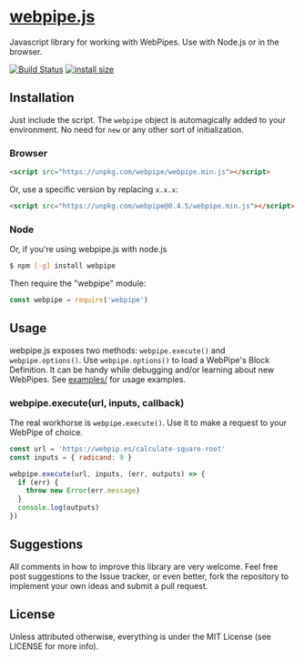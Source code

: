 # [webpipe.js](https://github.com/webpipes/webpipe.js)

Javascript library for working with WebPipes. Use with Node.js or in the
browser.

[![Build
Status](https://api.travis-ci.org/webpipes/webpipe.js.svg?branch=master)](https://travis-ci.org/webpipes/webpipe.js)
[![install size](https://packagephobia.now.sh/badge?p=webpipe@1.0.0)](https://packagephobia.now.sh/result?p=webpipe@1.0.0)

## Installation

Just include the script. The `webpipe` object is automagically added to your
environment. No need for `new` or any other sort of initialization.

### Browser

```html
<script src="https://unpkg.com/webpipe/webpipe.min.js"></script>
```

Or, use a specific version by replacing <code>x.x.x</code>:

```html
<script src="https://unpkg.com/webpipe@0.4.5/webpipe.min.js"></script>
```

### Node

Or, if you're using webpipe.js with node.js

```sh
$ npm [-g] install webpipe
```

Then require the "webpipe" module:

```javascript
const webpipe = require('webpipe')
```

## Usage

webpipe.js exposes two methods: `webpipe.execute()` and `webpipe.options()`. Use
`webpipe.options()` to load a WebPipe's Block Definition. It can be handy while
debugging and/or learning about new WebPipes. See
[examples/](https://github.com/webpipes/webpipe.js/blob/master/examples/) for
usage examples.

### webpipe.execute(url, inputs, callback)

The real workhorse is `webpipe.execute()`. Use it to make a request to your
WebPipe of choice.

```javascript
const url = 'https://webpip.es/calculate-square-root'
const inputs = { radicand: 9 }

webpipe.execute(url, inputs, (err, outputs) => {
  if (err) {
    throw new Error(err.message)
  }
  console.log(outputs)
})
```

## Suggestions

All comments in how to improve this library are very welcome. Feel free post
suggestions to the Issue tracker, or even better, fork the repository to
implement your own ideas and submit a pull request.

## License

Unless attributed otherwise, everything is under the MIT License (see LICENSE
for more info).

